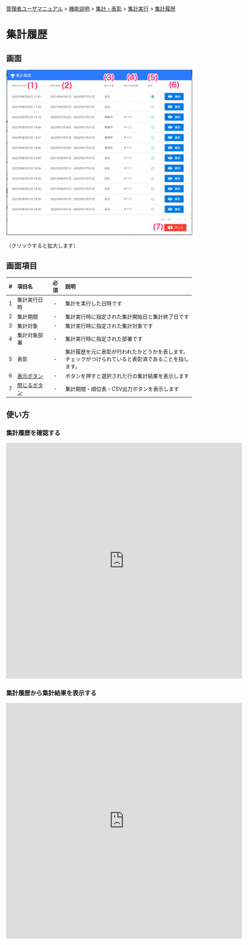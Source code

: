 [管理者ユーザマニュアル](/管理者機能/) > [機能説明](/管理者機能/#_16) > [集計・表彰](/管理者機能/#_22) > [集計実行](./total01.md) > [集計履歴](#)
# 集計履歴

## 画面
<a href="../../../images/total/2-1.png" data-lightbox="スクリーンショット" data-title="スクリーンショット">
    <img src="../../../images/total/2-1.png" style="border: solid 1px #ccc; width: 800px;" />
</a>

（クリックすると拡大します）


## 画面項目
|   #   | 項目名       | 必須  | 説明                                                                 |
| :---: | :----------- | :---: | :------------------------------------------------------------------- |
|   1   | 集計実行日時 |   -   | 集計を実行した日時です |
|   2   | 集計期間     |   -   | 集計実行時に指定された集計開始日と集計終了日です |
|   3   | 集計対象     |   -   | 集計実行時に指定された集計対象です                                                 |
|   4   | 集計対象部署 |   -   | 集計実行時に指定された部署です                                       |
|   5   | 表彰         |   -   | 集計履歴を元に表彰が行われたかどうかを表します。<br>チェックがつけられていると表彰済であることを指します。                   |
|   6   | [表示ボタン](#_6)   |   -   | ボタンを押すと選択された行の集計結果を表示します                        |
|   7   | [閉じるボタン](total01.md) |   -   | 集計期間・順位表・CSV出力ボタンを表示します                          |


## 使い方

### 集計履歴を確認する
<iframe src="https://scribehow.com/embed/__0plC_2AaREirS_mXz7FJwQ" width="640" height="640" allowfullscreen frameborder="0"></iframe>


### 集計履歴から集計結果を表示する
<iframe src="https://scribehow.com/embed/__eZ5OcmBzQZu9H5Y-YwMfFQ" width="640" height="640" allowfullscreen frameborder="0"></iframe>


